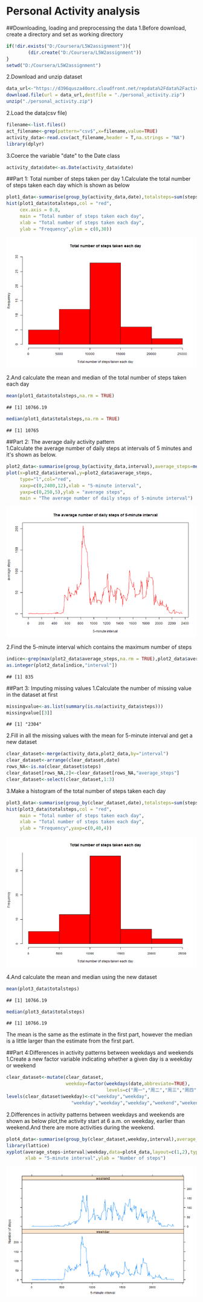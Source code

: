 Personal Activity analysis
===========================================

##Downloading, loading and preprocessing the data
1.Before download, create a directory and set as working directory

```r
if(!dir.exists("D:/Coursera/L5W2assignment")){
        (dir.create("D:/Coursera/L5W2assignment"))
}
setwd("D:/Coursera/L5W2assignment")
```
  
2.Download and unzip dataset

```r
data_url<-"https://d396qusza40orc.cloudfront.net/repdata%2Fdata%2Factivity.zip"
download.file(url = data_url,destfile = "./personal_activity.zip")
unzip("./personal_activity.zip")
```
  
2.Load the data(csv file)

```r
filename<-list.files()
act_filename<-grep(pattern="csv$",x=filename,value=TRUE)
activity_data<-read.csv(act_filename,header = T,na.strings = "NA")
library(dplyr)
```
  
3.Coerce the variable "date" to the Date class

```r
activity_data$date<-as.Date(activity_data$date)
```
  
##Part 1: Total number of steps taken per day
1.Calculate the total number of steps taken each day which is shown as below

```r
plot1_data<-summarise(group_by(activity_data,date),totalsteps=sum(steps))
hist(plot1_data$totalsteps,col = "red",
     cex.axis = 0.8,
     main = "Total number of steps taken each day",
     xlab = "Total number of steps taken each day",
     ylab = "Frequency",ylim = c(0,30))
```

![plot of chunk plot1](figure/plot1.png)
  
2.And calculate the mean and median of the total number of steps taken each day

```r
mean(plot1_data$totalsteps,na.rm = TRUE)
```

```
## [1] 10766.19
```

```r
median(plot1_data$totalsteps,na.rm = TRUE)
```

```
## [1] 10765
```
  
##Part 2: The average daily activity pattern  
1.Calculate the average number of daily steps at intervals of 5 minutes and it's shown as below.

```r
plot2_data<-summarise(group_by(activity_data,interval),average_steps=mean(steps,na.rm = TRUE))
plot(x=plot2_data$interval,y=plot2_data$average_steps,
     type="l",col="red",
     xaxp=c(0,2400,12),xlab = "5-minute interval",
     yaxp=c(0,250,5),ylab = "average steps",
     main = "The average number of daily steps of 5-minute interval")
```

![plot of chunk plot2](figure/plot2.png)
  
2.Find the 5-minute interval which contains the maximum number of steps

```r
indice<-grep(max(plot2_data$average_steps,na.rm = TRUE),plot2_data$average_steps)
as.integer(plot2_data[indice,"interval"])
```

```
## [1] 835
```

##Part 3: Imputing missing values
1.Calculate the number of missing value in the dataset at first

```r
missingvalue<-as.list(summary(is.na(activity_data$steps)))
missingvalue[[3]]
```

```
## [1] "2304"
```

2.Fill in all the missing values with the mean for 5-minute interval and get a new dataset

```r
clear_dataset<-merge(activity_data,plot2_data,by="interval")
clear_dataset<-arrange(clear_dataset,date)
rows_NA<-is.na(clear_dataset$steps)
clear_dataset[rows_NA,2]<-clear_dataset[rows_NA,"average_steps"]
clear_dataset<-select(clear_dataset,1:3)
```
  
3.Make a histogram of the total number of steps taken each day

```r
plot3_data<-summarise(group_by(clear_dataset,date),totalsteps=sum(steps))
hist(plot3_data$totalsteps,col = "red",
     main = "Total number of steps taken each day",
     xlab = "Total number of steps taken each day",
     ylab = "Frequency",yaxp=c(0,40,4))
```

![plot of chunk plot3](figure/plot3.png)
  
4.And calculate the mean and median using the new dataset

```r
mean(plot3_data$totalsteps)
```

```
## [1] 10766.19
```

```r
median(plot3_data$totalsteps)
```

```
## [1] 10766.19
```
  
The mean is the same as the estimate in the first part, however the median is a little larger than the estimate from the first part.

##Part 4:Differences in activity patterns between weekdays and weekends
1.Create a new factor variable indicating whether a given day is a weekday or weekend

```r
clear_dataset<-mutate(clear_dataset,
                      weekday=factor(weekdays(date,abbreviate=TRUE),
                                     levels=c("周一","周二","周三","周四","周五","周六","周日")))
levels(clear_dataset$weekday)<-c("weekday","weekday",
                        "weekday","weekday","weekday","weekend","weekend")
```
  
2.Differences in activity patterns between weekdays and weekends are shown as below plot,the activity start at 6 a.m. on weekday, earlier than weekend.And there are more activities during the weekend.

```r
plot4_data<-summarise(group_by(clear_dataset,weekday,interval),average_steps=mean(steps))
library(lattice)
xyplot(average_steps~interval|weekday,data=plot4_data,layout=c(1,2),type="l",
       xlab = "5-minute interval",ylab = "Number of steps")
```
![plot of chunk plot4](figure/plot4.png)
